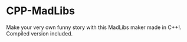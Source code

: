 # CPP-MadLibs
Make your very own funny story with this MadLibs maker made in C++!. Compiled version included.
